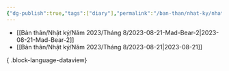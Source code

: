 ```yaml
---
{"dg-publish":true,"tags":["diary"],"permalink":"/ban-than/nhat-ky/nhat-ky/","dgPassFrontmatter":true}
---
```


- [[Bản thân/Nhật ký/Năm 2023/Tháng 8/2023-08-21-Mad-Bear-2\|2023-08-21-Mad-Bear-2]]
- [[Bản thân/Nhật ký/Năm 2023/Tháng 8/2023-08-21\|2023-08-21]]

{ .block-language-dataview}